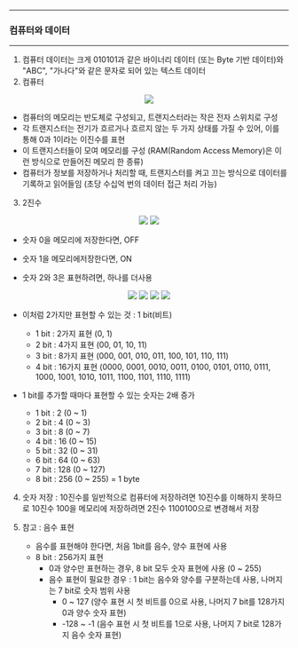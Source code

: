 -----
### 컴퓨터와 데이터
-----
1. 컴퓨터 데이터는 크게 010101과 같은 바이너리 데이터 (또는 Byte 기반 데이터)와 "ABC", "가나다"와 같은 문자로 되어 있는 텍스트 데이터
2. 컴퓨터
<div align="center">
<img src="https://github.com/user-attachments/assets/31d1e86d-5160-4847-9b9c-a0408559ce40">
</div>

  - 컴퓨터의 메모리는 반도체로 구성되고, 트랜지스터라는 작은 전자 스위치로 구성
  - 각 트랜지스터는 전기가 흐르거나 흐르지 않는 두 가지 상태를 가질 수 있어, 이를 통해 0과 1이라는 이진수를 표현
  - 이 트랜지스터들이 모여 메모리를 구성 (RAM(Random Access Memory)은 이런 방식으로 만들어진 메모리 한 종류)
  - 컴퓨터가 정보를 저장하거나 처리할 때, 트랜지스터를 켜고 끄는 방식으로 데이터를 기록하고 읽어들임 (초당 수십억 번의 데이터 접근 처리 가능)

3. 2진수 
<div align="center">
<img src="https://github.com/user-attachments/assets/fd18e489-1bb4-4a0a-b66a-6ccc058cc08e">
<img src="https://github.com/user-attachments/assets/45a54619-1472-46c6-8652-29884160042a">
</div>

  - 숫자 0을 메모리에 저장한다면, OFF
  - 숫자 1을 메모리에저장한다면, ON

  - 숫자 2와 3은 표현하려면, 하나를 더사용
<div align="center">
<img src="https://github.com/user-attachments/assets/a88a7203-904e-4e2f-881e-e9f3d560733f">
<img src="https://github.com/user-attachments/assets/c5baa014-2701-4fce-9553-a72e3bf4e949">
<img src="https://github.com/user-attachments/assets/6375ad34-8804-4c16-9b5c-477db0a11dfd">
<img src="https://github.com/user-attachments/assets/c9a49b63-8120-4d1a-9a4d-f5cbf4dfaa44">
</div>

  - 이처럼 2가지만 표현할 수 있는 것 : 1 bit(비트)
    + 1 bit : 2가지 표현 (0, 1)
    + 2 bit : 4가지 표현 (00, 01, 10, 11)
    + 3 bit : 8가지 표현 (000, 001, 010, 011, 100, 101, 110, 111)
    + 4 bit : 16가지 표현 (0000, 0001, 0010, 0011, 0100, 0101, 0110, 0111, 1000, 1001, 1010, 1011, 1100, 1101, 1110, 1111)

  - 1 bit를 추가할 때마다 표현할 수 있는 숫자는 2배 증가
    + 1 bit : 2 (0 ~ 1)
    + 2 bit : 4 (0 ~ 3)
    + 3 bit : 8 (0 ~ 7)
    + 4 bit : 16 (0 ~ 15)
    + 5 bit : 32 (0 ~ 31)
    + 6 bit : 64 (0 ~ 63)
    + 7 bit : 128 (0 ~ 127)
    + 8 bit : 256 (0 ~ 255) = 1 byte

4. 숫자 저장 : 10진수를 일반적으로 컴퓨터에 저장하려면 10진수를 이해하지 못하므로 10진수 100을 메모리에 저장하려면 2진수 1100100으로 변경해서 저장

5. 참고 : 음수 표현
   - 음수를 표현해야 한다면, 처음 1bit를 음수, 양수 표현에 사용
   - 8 bit : 256가지 표현
     + 0과 양수만 표현하는 경우, 8 bit 모두 숫자 표현에 사용 (0 ~ 255)
     + 음수 표현이 필요한 경우 : 1 bit는 음수와 양수를 구분하는데 사용, 나머지는 7 bit로 숫자 범위 사용
       * 0 ~ 127 (양수 표현 시 첫 비트를 0으로 사용, 나머지 7 bit를 128가지 0과 양수 숫자 표현)
       * -128 ~ -1 (음수 표현 시 첫 비트를 1으로 사용, 나머지 7 bit로 128가지 음수 숫자 표현)
